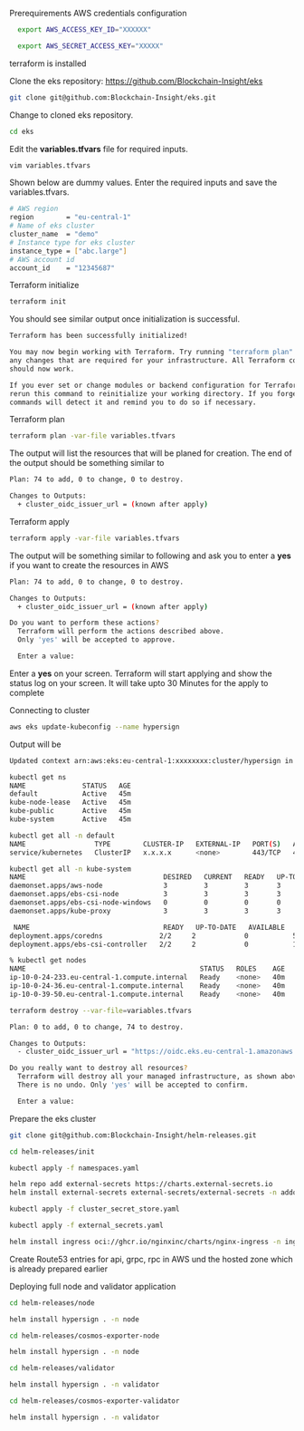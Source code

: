 Prerequirements
AWS credentials configuration
```bash
  export AWS_ACCESS_KEY_ID="XXXXXX"
```
```bash
  export AWS_SECRET_ACCESS_KEY="XXXXX"
```

terraform is installed



Clone the eks repository: https://github.com/Blockchain-Insight/eks
```bash
git clone git@github.com:Blockchain-Insight/eks.git
```
Change to cloned eks repository.
```bash
cd eks
```
Edit the **variables.tfvars** file for required inputs.
```bash
vim variables.tfvars
```
Shown below are dummy values. Enter the required inputs and save the variables.tfvars.
```bash
# AWS region
region        = "eu-central-1"
# Name of eks cluster
cluster_name  = "demo"
# Instance type for eks cluster
instance_type = ["abc.large"]
# AWS account id
account_id    = "12345687"
```
Terraform initialize
```bash
terraform init
```
You should see similar output once initialization is successful.
```bash
Terraform has been successfully initialized!

You may now begin working with Terraform. Try running "terraform plan" to see
any changes that are required for your infrastructure. All Terraform commands
should now work.

If you ever set or change modules or backend configuration for Terraform,
rerun this command to reinitialize your working directory. If you forget, other
commands will detect it and remind you to do so if necessary.
```
Terraform plan
```bash
terraform plan -var-file variables.tfvars
```
The output will list the resources that will be planed for creation. The end of the output should be something similar to
```bash
Plan: 74 to add, 0 to change, 0 to destroy.

Changes to Outputs:
  + cluster_oidc_issuer_url = (known after apply)
```
Terraform apply
```bash
terraform apply -var-file variables.tfvars
```
The output will be something similar to following and ask you to enter a **yes** if you want to create the resources in AWS
```bash
Plan: 74 to add, 0 to change, 0 to destroy.

Changes to Outputs:
  + cluster_oidc_issuer_url = (known after apply)

Do you want to perform these actions?
  Terraform will perform the actions described above.
  Only 'yes' will be accepted to approve.

  Enter a value: 
```
Enter a **yes** on your screen. Terraform will start applying and show the status log on your screen. It will take upto 30 Minutes for the apply to complete

Connecting to cluster
```bash
aws eks update-kubeconfig --name hypersign
```
Output will be
```bash
Updated context arn:aws:eks:eu-central-1:xxxxxxxx:cluster/hypersign in /Users/xxxx/.kube/config
```
```bash
kubectl get ns
NAME              STATUS   AGE
default           Active   45m
kube-node-lease   Active   45m
kube-public       Active   45m
kube-system       Active   45m
```

```bash
kubectl get all -n default
NAME                 TYPE        CLUSTER-IP   EXTERNAL-IP   PORT(S)   AGE
service/kubernetes   ClusterIP   x.x.x.x      <none>        443/TCP   46m

```

```bash
kubectl get all -n kube-system
NAME                                  DESIRED   CURRENT   READY   UP-TO-DATE   AVAILABLE   NODE SELECTOR              AGE
daemonset.apps/aws-node               3         3         3       3            3           <none>                     46m
daemonset.apps/ebs-csi-node           3         3         3       3            3           kubernetes.io/os=linux     10m
daemonset.apps/ebs-csi-node-windows   0         0         0       0            0           kubernetes.io/os=windows   10m
daemonset.apps/kube-proxy             3         3         3       3            3           <none>                     46m

 NAME                                 READY   UP-TO-DATE   AVAILABLE   AGE
deployment.apps/coredns              2/2     2            0           51m
deployment.apps/ebs-csi-controller   2/2     2            0           14m

```

```bash
% kubectl get nodes
NAME                                           STATUS   ROLES    AGE   VERSION
ip-10-0-24-233.eu-central-1.compute.internal   Ready    <none>   40m   v1.24.11-eks-a59e1f0
ip-10-0-24-36.eu-central-1.compute.internal    Ready    <none>   40m   v1.24.11-eks-a59e1f0
ip-10-0-39-50.eu-central-1.compute.internal    Ready    <none>   40m   v1.24.11-eks-a59e1f0

```


```bash
terraform destroy --var-file=variables.tfvars
```

```bash
Plan: 0 to add, 0 to change, 74 to destroy.

Changes to Outputs:
  - cluster_oidc_issuer_url = "https://oidc.eks.eu-central-1.amazonaws.com/id/xxxxxx" -> null

Do you really want to destroy all resources?
  Terraform will destroy all your managed infrastructure, as shown above.
  There is no undo. Only 'yes' will be accepted to confirm.

  Enter a value:

```
  
Prepare the eks cluster
```bash
git clone git@github.com:Blockchain-Insight/helm-releases.git
```

```bash
cd helm-releases/init
```

```bash
kubectl apply -f namespaces.yaml
```

```bash
helm repo add external-secrets https://charts.external-secrets.io
helm install external-secrets external-secrets/external-secrets -n addons
```

```bash
kubectl apply -f cluster_secret_store.yaml
```

```bash
kubectl apply -f external_secrets.yaml
```

```bash
helm install ingress oci://ghcr.io/nginxinc/charts/nginx-ingress -n ingress
```
Create Route53 entries for api, grpc, rpc in AWS und the hosted zone which is already prepared earlier

Deploying full node and validator application

```bash
cd helm-releases/node
```

```bash
helm install hypersign . -n node
```

```bash
cd helm-releases/cosmos-exporter-node
```

```bash
helm install hypersign . -n node
```

```bash
cd helm-releases/validator
```

```bash
helm install hypersign . -n validator
```

```bash
cd helm-releases/cosmos-exporter-validator
```

```bash
helm install hypersign . -n validator
```


  
  
